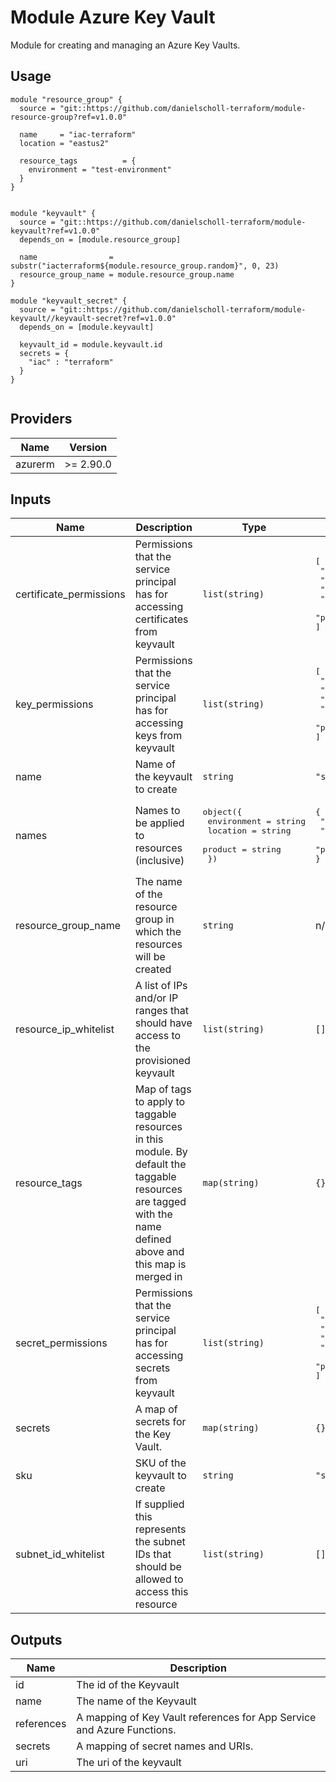 # Module Azure Key Vault

Module for creating and managing an Azure Key Vaults.

## Usage

```
module "resource_group" {
  source = "git::https://github.com/danielscholl-terraform/module-resource-group?ref=v1.0.0"

  name     = "iac-terraform"
  location = "eastus2"

  resource_tags          = {
    environment = "test-environment"
  }
}


module "keyvault" {
  source = "git::https://github.com/danielscholl-terraform/module-keyvault?ref=v1.0.0"
  depends_on = [module.resource_group]

  name                = substr("iacterraform${module.resource_group.random}", 0, 23)
  resource_group_name = module.resource_group.name
}

module "keyvault_secret" {
  source = "git::https://github.com/danielscholl-terraform/module-keyvault//keyvault-secret?ref=v1.0.0"
  depends_on = [module.keyvault]

  keyvault_id = module.keyvault.id
  secrets = {
    "iac" : "terraform"
  }
}


```

<!--- BEGIN_TF_DOCS --->
## Providers

| Name | Version |
|------|---------|
| azurerm | >= 2.90.0 |

## Inputs

| Name | Description | Type | Default | Required |
|------|-------------|------|---------|:-----:|
| certificate\_permissions | Permissions that the service principal has for accessing certificates from keyvault | `list(string)` | <pre>[<br>  "create",<br>  "delete",<br>  "get",<br>  "list",<br>  "purge"<br>]</pre> | no |
| key\_permissions | Permissions that the service principal has for accessing keys from keyvault | `list(string)` | <pre>[<br>  "create",<br>  "delete",<br>  "get",<br>  "list",<br>  "purge"<br>]</pre> | no |
| name | Name of the keyvault to create | `string` | `"spkeyvault"` | no |
| names | Names to be applied to resources (inclusive) | <pre>object({<br>    environment = string<br>    location    = string<br>    product     = string<br>  })</pre> | <pre>{<br>  "environment": "tf",<br>  "location": "eastus2",<br>  "product": "iac"<br>}</pre> | no |
| resource\_group\_name | The name of the resource group in which the resources will be created | `string` | n/a | yes |
| resource\_ip\_whitelist | A list of IPs and/or IP ranges that should have access to the provisioned keyvault | `list(string)` | `[]` | no |
| resource\_tags | Map of tags to apply to taggable resources in this module. By default the taggable resources are tagged with the name defined above and this map is merged in | `map(string)` | `{}` | no |
| secret\_permissions | Permissions that the service principal has for accessing secrets from keyvault | `list(string)` | <pre>[<br>  "set",<br>  "delete",<br>  "get",<br>  "list",<br>  "purge"<br>]</pre> | no |
| secrets | A map of secrets for the Key Vault. | `map(string)` | `{}` | no |
| sku | SKU of the keyvault to create | `string` | `"standard"` | no |
| subnet\_id\_whitelist | If supplied this represents the subnet IDs that should be allowed to access this resource | `list(string)` | `[]` | no |

## Outputs

| Name | Description |
|------|-------------|
| id | The id of the Keyvault |
| name | The name of the Keyvault |
| references | A mapping of Key Vault references for App Service and Azure Functions. |
| secrets | A mapping of secret names and URIs. |
| uri | The uri of the keyvault |
<!--- END_TF_DOCS --->
